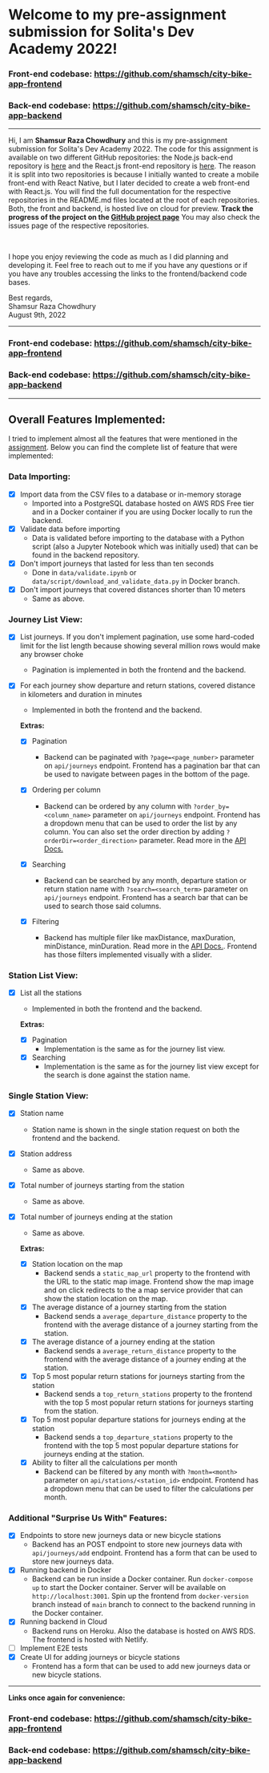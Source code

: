 # Welcome to my pre-assignment submission for Solita's Dev Academy 2022!

### Front-end codebase: https://github.com/shamsch/city-bike-app-frontend

### Back-end codebase: https://github.com/shamsch/city-bike-app-backend

<hr/>

Hi, I am **Shamsur Raza Chowdhury** and this is my pre-assignment submission for Solita's Dev Academy 2022. The code for this assignment is available on two different GitHub repositories:
the Node.js back-end repository is [here](https://github.com/shamsch/city-bike-app-backend) and the React.js front-end repository is [here](https://github.com/shamsch/city-bike-app-frontend). The reason it is split into two repositories is because I initially wanted to create a mobile front-end with React Native, but I later decided to create a web front-end with React.js. You will find the full documentation for the respective repositories in the README.md files located at the root of each repositories. Both, the front and backend, is hosted live on cloud for preview. **Track the progress of the project on the [GitHub project page](https://github.com/users/shamsch/projects/2)** You may also check the issues page of the respective repositories.

<br/>

I hope you enjoy reviewing the code as much as I did planning and developing it. Feel free to reach out to me if you have any questions or if you have any troubles accessing the links to the frontend/backend code bases.

Best regards, <br/>
Shamsur Raza Chowdhury <br/>
August 9th, 2022

<hr/>

### Front-end codebase: https://github.com/shamsch/city-bike-app-frontend

### Back-end codebase: https://github.com/shamsch/city-bike-app-backend

<hr/>

## Overall Features Implemented:

I tried to implement almost all the features that were mentioned in the [assignment](https://github.com/solita/dev-academy-2022-fall-exercise). Below you can find the complete list of feature that were implemented:

### Data Importing:

- [x] Import data from the CSV files to a database or in-memory storage
  - Imported into a PostgreSQL database hosted on AWS RDS Free tier and in a Docker container if you are using Docker locally to run the backend.
- [x] Validate data before importing
  - Data is validated before importing to the database with a Python script (also a Jupyter Notebook which was initially used) that can be found in the backend repository.
- [x] Don't import journeys that lasted for less than ten seconds
  - Done in `data/validate.ipynb` or `data/script/download_and_validate_data.py` in Docker branch.
- [x] Don't import journeys that covered distances shorter than 10 meters
  - Same as above.

### Journey List View:

- [x] List journeys. If you don't implement pagination, use some hard-coded limit for the list length because showing several million rows would make any browser choke

  - Pagination is implemented in both the frontend and the backend.

- [x] For each journey show departure and return stations, covered distance in kilometers and duration in minutes

  - Implemented in both the frontend and the backend.

  **Extras:**

  - [x] Pagination

    - Backend can be paginated with `?page=<page_number>` parameter on `api/journeys` endpoint. Frontend has a pagination bar that can be used to navigate between pages in the bottom of the page.

  - [x] Ordering per column

    - Backend can be ordered by any column with `?order_by=<column_name>` parameter on `api/journeys` endpoint. Frontend has a dropdown menu that can be used to order the list by any column. You can also set the order direction by adding `?orderDir=<order_direction>` parameter. Read more in the [API Docs.](https://github.com/shamsch/city-bike-app-backend/blob/main/README.md)

  - [x] Searching

    - Backend can be searched by any month, departure station or return station name with `?search=<search_term>` parameter on `api/journeys` endpoint. Frontend has a search bar that can be used to search those said columns.

  - [x] Filtering
    - Backend has multiple filer like maxDistance, maxDuration, minDistance, minDuration. Read more in the [API Docs.](https://github.com/shamsch/city-bike-app-backend/blob/main/README.md). Frontend has those filters implemented visually with a slider.

### Station List View:

- [x] List all the stations

  - Implemented in both the frontend and the backend.

  **Extras:**

  - [x] Pagination
    - Implementation is the same as for the journey list view.
  - [x] Searching
    - Implementation is the same as for the journey list view except for the search is done against the station name.

### Single Station View:

- [x] Station name
  - Station name is shown in the single station request on both the frontend and the backend.
- [x] Station address
  - Same as above.
- [x] Total number of journeys starting from the station
  - Same as above.
- [x] Total number of journeys ending at the station

  - Same as above.

  **Extras:**

  - [x] Station location on the map
    - Backend sends a `static_map_url` property to the frontend with the URL to the static map image. Frontend show the map image and on click redirects to the a map service provider that can show the station location on the map.
  - [x] The average distance of a journey starting from the station
    - Backend sends a `average_departure_distance` property to the frontend with the average distance of a journey starting from the station.
  - [x] The average distance of a journey ending at the station
    - Backend sends a `average_return_distance` property to the frontend with the average distance of a journey ending at the station.
  - [x] Top 5 most popular return stations for journeys starting from the station
    - Backend sends a `top_return_stations` property to the frontend with the top 5 most popular return stations for journeys starting from the station.
  - [x] Top 5 most popular departure stations for journeys ending at the station
    - Backend sends a `top_departure_stations` property to the frontend with the top 5 most popular departure stations for journeys ending at the station.
  - [x] Ability to filter all the calculations per month
    - Backend can be filtered by any month with `?month=<month>` parameter on `api/stations/<station_id>` endpoint. Frontend has a dropdown menu that can be used to filter the calculations per month.

### Additional "Surprise Us With" Features:

- [x] Endpoints to store new journeys data or new bicycle stations
  - Backend has an POST endpoint to store new journeys data with `api/journeys/add` endpoint. Frontend has a form that can be used to store new journeys data.
- [x] Running backend in Docker
  - Backend can be run inside a Docker container. Run `docker-compose up` to start the Docker container. Server will be available on `http://localhost:3001`. Spin up the frontend from `docker-version` branch instead of `main` branch to connect to the backend running in the Docker container. 
- [x] Running backend in Cloud
  - Backend runs on Heroku. Also the database is hosted on AWS RDS. The frontend is hosted with Netlify.
- [ ] Implement E2E tests
- [x] Create UI for adding journeys or bicycle stations
  - Frontend has a form that can be used to add new journeys data or new bicycle stations.

<hr/>

**Links once again for convenience:**

### Front-end codebase: https://github.com/shamsch/city-bike-app-frontend

### Back-end codebase: https://github.com/shamsch/city-bike-app-backend

